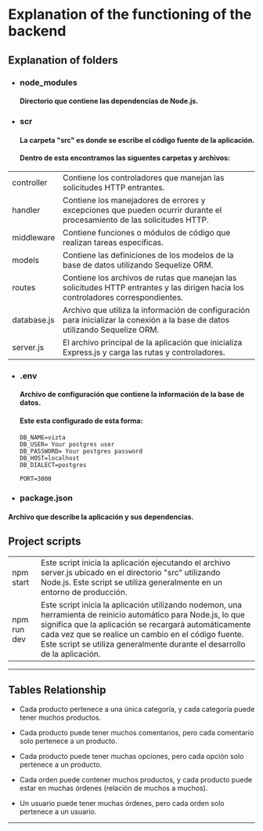 # Explanation of the functioning of the backend

## Explanation of folders

- ### node_modules

  #### Directorio que contiene las dependencias de Node.js.

- ### scr

  #### La carpeta "src" es donde se escribe el código fuente de la aplicación.

  #### Dentro de esta encontramos las siguentes carpetas y archivos:

|             |                                                                                                                                   |
| ----------- | --------------------------------------------------------------------------------------------------------------------------------- |
| controller  | Contiene los controladores que manejan las solicitudes HTTP entrantes.                                                            |
| handler     | Contiene los manejadores de errores y excepciones que pueden ocurrir durante el procesamiento de las solicitudes HTTP.            |
| middleware  | Contiene funciones o módulos de código que realizan tareas específicas.                                                           |
| models      | Contiene las definiciones de los modelos de la base de datos utilizando Sequelize ORM.                                            |
| routes      | Contiene los archivos de rutas que manejan las solicitudes HTTP entrantes y las dirigen hacia los controladores correspondientes. |
| database.js | Archivo que utiliza la información de configuración para inicializar la conexión a la base de datos utilizando Sequelize ORM.     |
| server.js   | El archivo principal de la aplicación que inicializa Express.js y carga las rutas y controladores.                                |

- ### .env

  #### Archivo de configuración que contiene la información de la base de datos.

  #### Este esta configurado de esta forma:

      DB_NAME=vizta
      DB_USER= Your postgres user
      DB_PASSWORD= Your postgres password
      DB_HOST=localhost
      DB_DIALECT=postgres

      PORT=3000

- ### package.json

#### Archivo que describe la aplicación y sus dependencias.

## Project scripts

|             |                                                                                                                                                                                                                                                                                                              |
| ----------- | ------------------------------------------------------------------------------------------------------------------------------------------------------------------------------------------------------------------------------------------------------------------------------------------------------------ |
| npm start   | Este script inicia la aplicación ejecutando el archivo server.js ubicado en el directorio "src" utilizando Node.js. Este script se utiliza generalmente en un entorno de producción.                                                                                                                         |
| npm run dev | Este script inicia la aplicación utilizando nodemon, una herramienta de reinicio automático para Node.js, lo que significa que la aplicación se recargará automáticamente cada vez que se realice un cambio en el código fuente. Este script se utiliza generalmente durante el desarrollo de la aplicación. |

---

## Tables Relationship

- Cada producto pertenece a una única categoría, y cada categoría puede tener muchos productos.

- Cada producto puede tener muchos comentarios, pero cada comentario solo pertenece a un producto.

- Cada producto puede tener muchas opciones, pero cada opción solo pertenece a un producto.

- Cada orden puede contener muchos productos, y cada producto puede estar en muchas órdenes (relación de muchos a muchos).

- Un usuario puede tener muchas órdenes, pero cada orden solo pertenece a un usuario.

---
